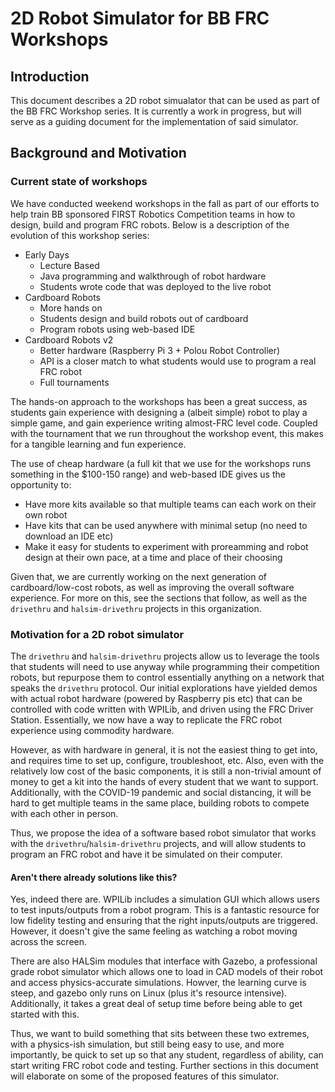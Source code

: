 # 2D Robot Simulator for BB FRC Workshops

## Introduction
This document describes a 2D robot simualator that can be used as part of the BB FRC Workshop series. It is currently a work in progress, but will serve as a guiding document for the implementation of said simulator.

## Background and Motivation

### Current state of workshops
We have conducted weekend workshops in the fall as part of our efforts to help train BB sponsored FIRST Robotics Competition teams in how to design, build and program FRC robots. Below is a description of the evolution of this workshop series:

- Early Days
  - Lecture Based
  - Java programming and walkthrough of robot hardware
  - Students wrote code that was deployed to the live robot
- Cardboard Robots
  - More hands on
  - Students design and build robots out of cardboard
  - Program robots using web-based IDE
- Cardboard Robots v2
  - Better hardware (Raspberry Pi 3 + Polou Robot Controller)
  - API is a closer match to what students would use to program a real FRC robot
  - Full tournaments
  
The hands-on approach to the workshops has been a great success, as students gain experience with designing a (albeit simple) robot to play a simple game, and gain experience writing almost-FRC level code. Coupled with the tournament that we run throughout the workshop event, this makes for a tangible learning and fun experience.

The use of cheap hardware (a full kit that we use for the workshops runs something in the $100-150 range) and web-based IDE gives us the opportunity to:
- Have more kits available so that multiple teams can each work on their own robot
- Have kits that can be used anywhere with minimal setup (no need to download an IDE etc)
- Make it easy for students to experiment with proreamming and robot design at their own pace, at a time and place of their choosing

Given that, we are currently working on the next generation of cardboard/low-cost robots, as well as improving the overall software experience. For more on this, see the sections that follow, as well as the `drivethru` and `halsim-drivethru` projects in this organization.

### Motivation for a 2D robot simulator
The `drivethru` and `halsim-drivethru` projects allow us to leverage the tools that students will need to use anyway while programming their competition robots, but repurpose them to control essentially anything on a network that speaks the `drivethru` protocol. Our initial explorations have yielded demos with actual robot hardware (powered by Raspberry pis etc) that can be controlled with code written with WPILib, and driven using the FRC Driver Station. Essentially, we now have a way to replicate the FRC robot experience using commodity hardware.

However, as with hardware in general, it is not the easiest thing to get into, and requires time to set up, configure, troubleshoot, etc. Also, even with the relatively low cost of the basic components, it is still a non-trivial amount of money to get a kit into the hands of every student that we want to support. Additionally, with the COVID-19 pandemic and social distancing, it will be hard to get multiple teams in the same place, building robots to compete with each other in person.

Thus, we propose the idea of a software based robot simulator that works with the `drivethru`/`halsim-drivethru` projects, and will allow students to program an FRC robot and have it be simulated on their computer.

#### Aren't there already solutions like this?
Yes, indeed there are. WPILib includes a simulation GUI which allows users to test inputs/outputs from a robot program. This is a fantastic resource for low fidelity testing and ensuring that the right inputs/outputs are triggered. However, it doesn't give the same feeling as watching a robot moving across the screen.

There are also HALSim modules that interface with Gazebo, a professional grade robot simulator which allows one to load in CAD models of their robot and access physics-accurate simulations. Howver, the learning curve is steep, and gazebo only runs on Linux (plus it's resource intensive). Additionally, it takes a great deal of setup time before being able to get started with this.

Thus, we want to build something that sits between these two extremes, with a physics-ish simulation, but still being easy to use, and more importantly, be quick to set up so that any student, regardless of ability, can start writing FRC robot code and testing. Further sections in this document will elaborate on some of the proposed features of this simulator.
